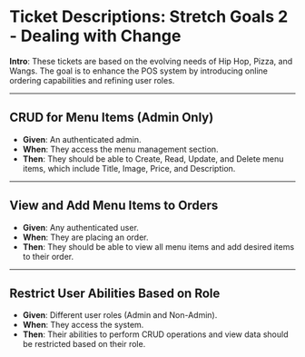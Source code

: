 # Ticket Descriptions: Stretch Goals 2 - Dealing with Change

**Intro**:
These tickets are based on the evolving needs of Hip Hop, Pizza, and Wangs. The goal is to enhance the POS system by introducing online ordering capabilities and refining user roles.

---

## **CRUD for Menu Items (Admin Only)**

- **Given**: An authenticated admin.
- **When**: They access the menu management section.
- **Then**: They should be able to Create, Read, Update, and Delete menu items, which include Title, Image, Price, and Description.

---

## **View and Add Menu Items to Orders**

- **Given**: Any authenticated user.
- **When**: They are placing an order.
- **Then**: They should be able to view all menu items and add desired items to their order.

---

## **Restrict User Abilities Based on Role**

- **Given**: Different user roles (Admin and Non-Admin).
- **When**: They access the system.
- **Then**: Their abilities to perform CRUD operations and view data should be restricted based on their role.
